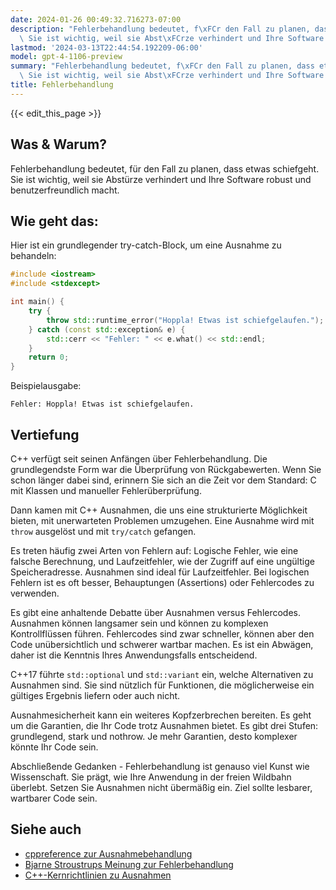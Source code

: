 ```yaml
---
date: 2024-01-26 00:49:32.716273-07:00
description: "Fehlerbehandlung bedeutet, f\xFCr den Fall zu planen, dass etwas schiefgeht.\
  \ Sie ist wichtig, weil sie Abst\xFCrze verhindert und Ihre Software robust und\u2026"
lastmod: '2024-03-13T22:44:54.192209-06:00'
model: gpt-4-1106-preview
summary: "Fehlerbehandlung bedeutet, f\xFCr den Fall zu planen, dass etwas schiefgeht.\
  \ Sie ist wichtig, weil sie Abst\xFCrze verhindert und Ihre Software robust und\u2026"
title: Fehlerbehandlung
---
```


{{< edit_this_page >}}

## Was & Warum?
Fehlerbehandlung bedeutet, für den Fall zu planen, dass etwas schiefgeht. Sie ist wichtig, weil sie Abstürze verhindert und Ihre Software robust und benutzerfreundlich macht.

## Wie geht das:
Hier ist ein grundlegender try-catch-Block, um eine Ausnahme zu behandeln:

```cpp
#include <iostream>
#include <stdexcept>

int main() {
    try {
        throw std::runtime_error("Hoppla! Etwas ist schiefgelaufen.");
    } catch (const std::exception& e) {
        std::cerr << "Fehler: " << e.what() << std::endl;
    }
    return 0;
}
```

Beispielausgabe:
```
Fehler: Hoppla! Etwas ist schiefgelaufen.
```

## Vertiefung
C++ verfügt seit seinen Anfängen über Fehlerbehandlung. Die grundlegendste Form war die Überprüfung von Rückgabewerten. Wenn Sie schon länger dabei sind, erinnern Sie sich an die Zeit vor dem Standard: C mit Klassen und manueller Fehlerüberprüfung.

Dann kamen mit C++ Ausnahmen, die uns eine strukturierte Möglichkeit bieten, mit unerwarteten Problemen umzugehen. Eine Ausnahme wird mit `throw` ausgelöst und mit `try/catch` gefangen.

Es treten häufig zwei Arten von Fehlern auf: Logische Fehler, wie eine falsche Berechnung, und Laufzeitfehler, wie der Zugriff auf eine ungültige Speicheradresse. Ausnahmen sind ideal für Laufzeitfehler. Bei logischen Fehlern ist es oft besser, Behauptungen (Assertions) oder Fehlercodes zu verwenden.

Es gibt eine anhaltende Debatte über Ausnahmen versus Fehlercodes. Ausnahmen können langsamer sein und können zu komplexen Kontrollflüssen führen. Fehlercodes sind zwar schneller, können aber den Code unübersichtlich und schwerer wartbar machen. Es ist ein Abwägen, daher ist die Kenntnis Ihres Anwendungsfalls entscheidend.

C++17 führte `std::optional` und `std::variant` ein, welche Alternativen zu Ausnahmen sind. Sie sind nützlich für Funktionen, die möglicherweise ein gültiges Ergebnis liefern oder auch nicht.

Ausnahmesicherheit kann ein weiteres Kopfzerbrechen bereiten. Es geht um die Garantien, die Ihr Code trotz Ausnahmen bietet. Es gibt drei Stufen: grundlegend, stark und nothrow. Je mehr Garantien, desto komplexer könnte Ihr Code sein.

Abschließende Gedanken - Fehlerbehandlung ist genauso viel Kunst wie Wissenschaft. Sie prägt, wie Ihre Anwendung in der freien Wildbahn überlebt. Setzen Sie Ausnahmen nicht übermäßig ein. Ziel sollte lesbarer, wartbarer Code sein.

## Siehe auch
- [cppreference zur Ausnahmebehandlung](https://en.cppreference.com/w/cpp/language/exceptions)
- [Bjarne Stroustrups Meinung zur Fehlerbehandlung](http://www.stroustrup.com/except.pdf)
- [C++-Kernrichtlinien zu Ausnahmen](https://isocpp.github.io/CppCoreGuidelines/CppCoreGuidelines#Re-exceptions)
